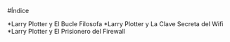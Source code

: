 #Índice

*Larry Plotter y El Bucle Filosofa
*Larry Plotter y La Clave Secreta del Wifi
*Larry Plotter y El Prisionero del Firewall
